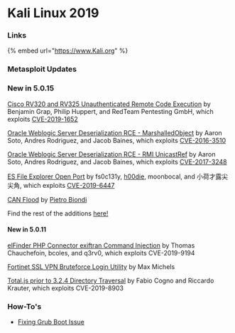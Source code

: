 # Kali Linux 2019

### Links

{% embed url="https://www.Kali.org" %}

### Metasploit Updates
### New in 5.0.15


[Cisco RV320 and RV325 Unauthenticated Remote Code Execution](https://github.com/rapid7/metasploit-framework/pull/11482) by Benjamin Grap, Philip Huppert, and RedTeam Pentesting GmbH, which exploits [CVE-2019-1652](https://cve.mitre.org/cgi-bin/cvename.cgi?name=CVE-2019-1652)

[Oracle Weblogic Server Deserialization RCE - MarshalledObject](https://github.com/rapid7/metasploit-framework/pull/11134) by Aaron Soto, Andres Rodriguez, and Jacob Baines, which exploits [CVE-2016-3510](https://cve.mitre.org/cgi-bin/cvename.cgi?name=CVE-2016-3510)

[Oracle Weblogic Server Deserialization RCE - RMI UnicastRef](https://github.com/rapid7/metasploit-framework/pull/11136) by Aaron Soto, Andres Rodriguez, and Jacob Baines, which exploits [CVE-2017-3248](https://cve.mitre.org/cgi-bin/cvename.cgi?name=CVE-2017-3248)

[ES File Explorer Open Port](https://github.com/rapid7/metasploit-framework/pull/11625) by fs0c131y, [h00die](https://github.com/h00die), moonbocal, and 小荷才露尖尖角, which exploits [CVE-2019-6447](https://cve.mitre.org/cgi-bin/cvename.cgi?name=CVE-2019-6447)

[CAN Flood](https://github.com/rapid7/metasploit-framework/pull/11595) by [Pietro Biondi](https://github.com/pietrobiondi)

Find the rest of the additions [here!](https://blog.rapid7.com/2019/04/05/metasploit-wrap-up-11/)

#### New in 5.0.11

[elFinder PHP Connector exiftran Command Injection](https://github.com/rapid7/metasploit-framework/pull/11545) by Thomas Chauchefoin, bcoles, and q3rv0, which exploits CVE-2019-9194

[Fortinet SSL VPN Bruteforce Login Utility](https://github.com/rapid7/metasploit-framework/pull/11427) by Max Michels

[Total.js prior to 3.2.4 Directory Traversal](https://github.com/rapid7/metasploit-framework/pull/11547) by Fabio Cogno and Riccardo Krauter, which exploits CVE-2019-8903

### How-To's

* [Fixing Grub Boot Issue](fixing-grub-boot-issue.md)

